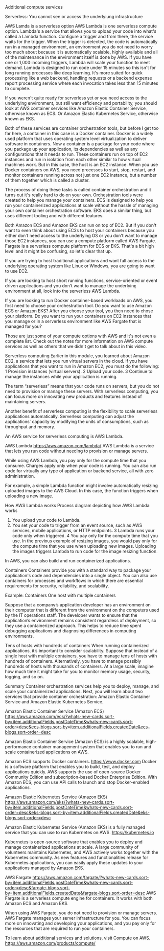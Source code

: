 Additional compute services

Serverless: You cannot see or access the underlyiung infrastructure 

AWS Lamda is a serverless option
AWS Lambda is one serverless compute option. Lambda's a service that allows you to upload your code into what's called a Lambda function. Configure a trigger and from there, the service waits for the trigger. When the trigger is detected, the code is automatically run in a managed environment, an environment you do not need to worry too much about because it is automatically scalable, highly available and all of the maintenance in the environment itself is done by AWS. If you have one or 1,000 incoming triggers, Lambda will scale your function to meet demand. Lambda is designed to run code under 15 minutes so this isn't for long running processes like deep learning. It's more suited for quick processing like a web backend, handling requests or a backend expense report processing service where each invocation takes less than 15 minutes to complete. 

If you weren't quite ready for serverless yet or you need access to the underlying environment, but still want efficiency and portability, you should look at AWS container services like Amazon Elastic Container Service, otherwise known as ECS. Or Amazon Elastic Kubernetes Service, otherwise known as EKS. 

Both of these services are container orchestration tools, but before I get too far here, a container in this case is a Docker container. Docker is a widely used platform that uses operating system level virtualization to deliver software in containers. Now a container is a package for your code where you package up your application, its dependencies as well as any configurations that it needs to run. These containers run on top of EC2 instances and run in isolation from each other similar to how virtual machines work. But in this case, the host is an EC2 instance. When you use Docker containers on AWS, you need processes to start, stop, restart, and monitor containers running across not just one EC2 instance, but a number of them together which is called a cluster. 

The process of doing these tasks is called container orchestration and it turns out it's really hard to do on your own. Orchestration tools were created to help you manage your containers. ECS is designed to help you run your containerized applications at scale without the hassle of managing your own container orchestration software. EKS does a similar thing, but uses different tooling and with different features. 

Both Amazon ECS and Amazon EKS can run on top of EC2. But if you don't want to even think about using EC2s to host your containers because you either don't need access to the underlying OS or you don't want to manage those EC2 instances, you can use a compute platform called AWS Fargate. Fargate is a serverless compute platform for ECS or EKS. That's a bit high level and it might be confusing, so let's clear that up. 

If you are trying to host traditional applications and want full access to the underlying operating system like Linux or Windows, you are going to want to use EC2. 

If you are looking to host short running functions, service-oriented or event driven applications and you don't want to manage the underlying environment at all, look into the serverless AWS Lambda. 

If you are looking to run Docker container-based workloads on AWS, you first need to choose your orchestration tool. Do you want to use Amazon ECS or Amazon EKS? After you choose your tool, you then need to chose your platform. Do you want to run your containers on EC2 instances that you manage or in a serverless environment like AWS Fargate that is managed for you? 

Those are just some of your compute options with AWS and it's not even a complete list. Check out the notes for more information on AWS compute services as well as others that we didn't get to talk about in this video.


Serverless computing
Earlier in this module, you learned about Amazon EC2, a service that lets you run virtual servers in the cloud. If you have applications that you want to run in Amazon EC2, you must do the following:
1 Provision instances (virtual servers).
2 Upload your code.
3 Continue to manage the instances while your application is running.

The term “serverless” means that your code runs on servers, but you do not need to provision or manage these servers. With serverless computing, you can focus more on innovating new products and features instead of maintaining servers.

Another benefit of serverless computing is the flexibility to scale serverless applications automatically. Serverless computing can adjust the applications' capacity by modifying the units of consumptions, such as throughput and memory. 

An AWS service for serverless computing is AWS Lambda.

AWS Lambda
https://aws.amazon.com/lambda/
AWS Lambda is a service that lets you run code without needing to provision or manage servers. 

While using AWS Lambda, you pay only for the compute time that you consume. Charges apply only when your code is running. You can also run code for virtually any type of application or backend service, all with zero administration. 

For example, a simple Lambda function might involve automatically resizing uploaded images to the AWS Cloud. In this case, the function triggers when uploading a new image. 

How AWS Lambda works
Process diagram depicting how AWS Lambda works
1. You upload your code to Lambda. 
2. You set your code to trigger from an event source, such as AWS services, mobile applications, or HTTP endpoints.
3 Lambda runs your code only when triggered.
4 You pay only for the compute time that you use. In the previous example of resizing images, you would pay only for the compute time that you use when uploading new images. Uploading the images triggers Lambda to run code for the image resizing function.

In AWS, you can also build and run containerized applications.

Containers
Containers provide you with a standard way to package your application's code and dependencies into a single object. You can also use containers for processes and workflows in which there are essential requirements for security, reliability, and scalability.


Example: Containers
One host with multiple containers

Suppose that a company’s application developer has an environment on their computer that is different from the environment on the computers used by the IT operations staff. The developer wants to ensure that the application’s environment remains consistent regardless of deployment, so they use a containerized approach. This helps to reduce time spent debugging applications and diagnosing differences in computing environments.

Tens of hosts with hundreds of containers
When running containerized applications, it’s important to consider scalability. Suppose that instead of a single host with multiple containers, you have to manage tens of hosts with hundreds of containers. Alternatively, you have to manage possibly hundreds of hosts with thousands of containers. At a large scale, imagine how much time it might take for you to monitor memory usage, security, logging, and so on.

Summary
Container orchestration services help you to deploy, manage, and scale your containerized applications. Next, you will learn about two services that provide container orchestration: Amazon Elastic Container Service and Amazon Elastic Kubernetes Service.


Amazon Elastic Container Service (Amazon ECS)
https://aws.amazon.com/ecs/?whats-new-cards.sort-by=item.additionalFields.postDateTime&whats-new-cards.sort-order=desc&ecs-blogs.sort-by=item.additionalFields.createdDate&ecs-blogs.sort-order=desc

Amazon Elastic Container Service (Amazon ECS) is a highly scalable, high-performance container management system that enables you to run and scale containerized applications on AWS. 

Amazon ECS supports Docker containers. 
https://www.docker.com
Docker is a software platform that enables you to build, test, and deploy applications quickly. AWS supports the use of open-source Docker Community Edition and subscription-based Docker Enterprise Edition. With Amazon ECS, you can use API calls to launch and stop Docker-enabled applications.


Amazon Elastic Kubernetes Service (Amazon EKS)
https://aws.amazon.com/eks/?whats-new-cards.sort-by=item.additionalFields.postDateTime&whats-new-cards.sort-order=desc&eks-blogs.sort-by=item.additionalFields.createdDate&eks-blogs.sort-order=desc

Amazon Elastic Kubernetes Service (Amazon EKS) is a fully managed service that you can use to run Kubernetes on AWS. 
https://kubernetes.io

Kubernetes is open-source software that enables you to deploy and manage containerized applications at scale. A large community of volunteers maintains Kubernetes, and AWS actively works together with the Kubernetes community. As new features and functionalities release for Kubernetes applications, you can easily apply these updates to your applications managed by Amazon EKS.


AWS Fargate
https://aws.amazon.com/fargate/?whats-new-cards.sort-by=item.additionalFields.postDateTime&whats-new-cards.sort-order=desc&fargate-blogs.sort-by=item.additionalFields.createdDate&fargate-blogs.sort-order=desc
AWS Fargate is a serverless compute engine for containers. It works with both Amazon ECS and Amazon EKS. 

When using AWS Fargate, you do not need to provision or manage servers. AWS Fargate manages your server infrastructure for you. You can focus more on innovating and developing your applications, and you pay only for the resources that are required to run your containers.

To learn about additional services and solutions, visit Compute on AWS.
https://aws.amazon.com/products/compute/

